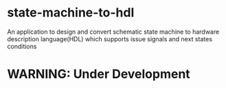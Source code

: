 # state-machine-to-hdl

An application to design and convert schematic state machine to hardware description language(HDL) which supports issue
signals and next states conditions

# WARNING: Under Development
